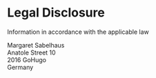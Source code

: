 # Legal Disclosure

Information in accordance with the applicable law

Margaret Sabelhaus\
Anatole Street 10\
2016 GoHugo\
Germany
